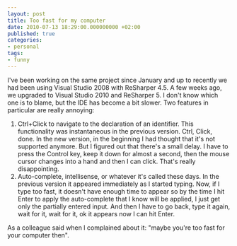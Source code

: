 ```yaml
---
layout: post
title: Too fast for my computer
date: 2010-07-13 18:29:00.000000000 +02:00
published: true
categories:
- personal
tags:
- funny
---
```


I've been working on the same project since January and up to recently we had been using Visual Studio 2008 with ReSharper 4.5. A few weeks ago, we upgraded to Visual Studio 2010 and ReSharper 5. I don't know which one is to blame, but the IDE has become a bit slower. Two features in particular are really annoying:
<ol>
<li>Ctrl+Click to navigate to the declaration of an identifier. This functionality was instantaneous in the previous version. Ctrl, Click, done. In the new version, in the beginning I had thought that it's not supported anymore. But I figured out that there's a small delay. I have to press the Control key, keep it down for almost a second, then the mouse cursor changes into a hand and then I can click. That's really disappointing.</li>
<li>Auto-complete, intellisense, or whatever it's called these days. In the previous version it appeared immediately as I started typing. Now, if I type too fast, it doesn't have enough time to appear so by the time I hit Enter to apply the auto-complete that I know will be applied, I just get only the partially entered input. And then I have to go back, type it again, wait for it, wait for it, ok it appears now I can hit Enter.</li>
</ol>

As a colleague said when I complained about it: "maybe you're too fast for your computer then".
